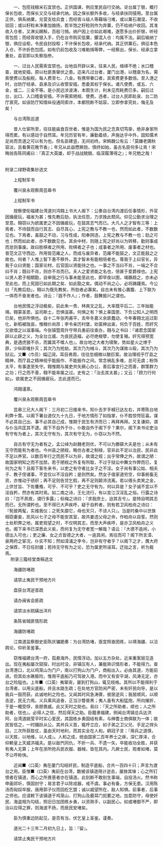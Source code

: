 <!-- { "loadSidebar": true } -->
　　一、包揽钱粮米石宜禁也。正供国课，例应里民自行交纳。讵台属丁银，概行保长包收，而保长又交与经承代纳。因之保长额外多收，与经承扶同侵用。至台属正供，俱系纳粟，兑营支给兵食；而经胥斗级人等藉端刁难，或以粟石潮湿，不收驳回；或以籽粒未净重加搧扬，若半饱之籽粒则作为弃粟，仍不给纳户收回。其准收入仓者，又淋尖踢斛，百般刁掯。纳户因上仓如此艰难，遂愿多出价折银，听经胥包揽；而经胥收银入手，仍在台市购买低粟，朦混入仓：均属不法。嗣后输纳丁银，俱应设柜，令民自封投柜；不许保长包收，经承代纳。其正供粟石，俱征本色入仓，不许折色包揽。如有仍前包收及刁难勒掯等弊，一经察出，保长、经承立拿重处，县官即以失察指参。

　　一、过台人民需索宜禁也。台地自开辟以来，往来人民，络绎不绝；水口稽查，就地安插，原以杜匪类窜伏之患。迩来凡过台者，厦门出港，以稽查为名，需索使费以及船税，每人费至七、八金。有携带眷口者，其索费更多数倍。至入港之时，台防厅经承、县承及识认收管安插，悉委其权于保长。诸凡使费，或五、六金，或二、三金不等。是小民远涉波涛，本图生计，利未见而耗费已多。嗣后过台，出口、入口稽查安插，不许需索陋规、使费。违者，过台人民即赴泉、台二防厅禀究。如该防厅知情纵役通同索诈，本都院断不姑容，立即参拿究处，悔无及矣！

　　与台湾陈巡道

　　昔人仕宦所至，往往能庙食百世者，惟是为国为民之念真切笃挚，绝非身家所得而累，有以感动于自然耳。年兄历官有年，廉勤着绩，声施达乎中外，固知儒术足尚而吾道之可以有为也。但名臣建竖，无间初终。宋韩魏公有云：「莫嫌老圃秋容淡，且看黄花晚节香』；年兄从此益懋厥勋，慎终如始，虽古名臣何多让焉！宋晦翁告陈同甫曰：『真正大英雄，却于战战兢兢、临深履薄得之』；年兄勉之哉！  
　 

附录二绿野斋集钞选文

　　上程制军书

　　覆兴泉永观察周芸皋书

　　上程制军书

　　按察使衔福建台湾道刘鸿翱上书大人阁下：公奏自台湾内渡后任事情形，外官因循疲玩，福省为甚；惟先教后劾，执法任怨，力求挽此颓风。仰见公勤求治理之至意。翱窃以为欲属吏之不因循疲玩，在鼓其志气而已。大凡人之才智有三等：上焉者，不待鼓而自行其志、自尽其心，上宪之教与不教一也，然而如此者，不数数见也。下焉者，虽鼓之不动，习与性成，阳奉阴违，上宪之教与不教一也；劾之可也；然而如此者，亦不数数见也。其余中材，则随上宪之好尚以为转移，勤则事成而怠则事废。故曰胜棋者之所用、败棋者之子也；成事者之所用、废事者之材也。昔范文正守西边，所用皆范雍之人，而成与废异者，范雍不能鼓之，文正能鼓之之故也。何者？人惟上智下愚不移外，其才智未有能相倍者也。尊我于上曰官长，异我于众曰贤能；国家论材，后官固以贤能待之也。一事之不当曰不肖，一端之不合曰不肖；既曰不肖，则亦不肖而已。夫人之爱贤能之名也，倍甚于爱爵禄也。上宪以贤人君子相期勖，自审我之行与事未能至此也，即早夜以图，竭蹶趋之，亦未必至此也，而上宪固已如此期之矣、如此勖之矣。偶动不尚之心，必将踌躇焉。今公曰「先教后劾」，翱以为既先教矣，所劾者必寡矣。自古未有推心置腹、上下联为一体而不奋发者也。诗云：『遐不作人』；作者，鼓舞振兴之谓也。

　　台地民情之浮动极矣，前此朱一贵、林爽文之乱，大率既平后二、三年始能靖。翱蒙圣恩，监司斯土，恐惧滋甚。何惧之有？惧上辜国恩、下负公知人之明而已矣，他非所惧也。自十二年张丙甫平，去年冬嘉义余匪蠢动，今年春翱北巡过彰化，新稻被陇亩，惟粮价尚昂；李令亲历村堡，劝富绅出粜，何负于百姓，而奸宄又欲借之以滋事端。今张镇暨周升守带兵勇前往查办，翱与之书曰：『诸君念国家辟以止辟之义，为全台立威、为良民造福，必尽绝根孽，勿使复殖。奸宄得预宽典，是遇虎狼不杀，而冀其不噬人也』。故台地之大者为啸聚，势如星火之燎于原，少纵即难扑灭；其次乃为抢劫，其次乃为械斗，其次乃为谋故斗殴，其次乃为狱讼。又■〈巾员〉幅辽阔，耳目弗周，往往忽细微以酿巨案。故治理视乎厅县之精神，而厅县之精神视乎能振作、不能振作之间。常念祸乱多难，总可无虞；粉饰太平，有事遂至失守。翱惟期与属吏共矢厥心办公，善后事宜行之而善，群策群力之功；行之而不善，翱不能率属之过。史有之：「治去其太甚」；又云：「顾力行何如」。欲属吏之不因循疲玩，志此道而已。

　　鸿翱谨禀。

　　覆兴泉永观察周芸皋书

　　芸皋三兄大人阁下：三月初二日接来书，知仆去岁手椷已达左右，并寄陈台地利弊十策。以阁下署台道仅九十九日，于地方情形了如指掌，仆不胜惊愕狂喜。谋不必其自己出、事不必其自己成，惟期于民生有济而已；再拜再拜。又复谦抑，谓与仆当共匡其不逮。阁下不自外于仆，仆敢自外于阁下乎？果尔，阁下来书论吏治有守有为者上，其次无守有为，其次有守无为，仆窃以为不然。

　　自古有守无为者有之，孟公绰为赵魏老则优，不可以为滕薛大夫是也；从未有无守而能有为者也。今州县之陋规，略仿古者之制禄，官非此不足以治民，民非此不足以养官。以数百年行之而民不以为非，故谓之规；出乎常俸之外，故谓之陋：故国家明知之而不加禁。若于陋规之外复有所取，不过于狱讼中舞文作弊而已，复何为之有？且阁下客冬来书，以吏之有守者比女子之不淫。女子尚有事公姑、相夫子、教子侄诸事，不宜仅以不淫自矜；是则然矣。然女子值家道穷空，仰事俯畜无资，亦惟动于绩织；再不足则告贷乞假，再不足则颠沛流离。若以缠头卖笑之金，上供甘旨、下佐饔飧，可乎、不可乎？吏之无守有为，何以异是？女子诚不宜以不淫自矜，然亦有其时焉。如二南之诗，王化流行，有以变江汉淫乱之俗。行露之诗曰：『岂不夙夜，谓行多露』；标梅之诗曰：『求我庶士，迨其吉兮』。是特自明其志而已，无所谓矜也。至不得已大声疾呼，疑于自矜者，则有若卫风柏舟之诗曰：『髡彼两髦，实维我仪；之死矢靡它，母也天只，不谅人只』。当是时桑中以世族相窃妻妾，凯风以七子之母不能安其室，故共姜违父母之命，作柏舟以自誓。然则士处积弊之地，属吏观望之时，不仅明其志，而至大声疾呼，是亦卫风柏舟之义也。阁下来书已深悉此义矣，而何复为无守者宽一解哉？语云：『大德不逾闲，小德出入可也』；吏之廉、女之贞皆德之大者，一逾其闲，焉往而可？阁下所言漳、泉两府之宦况，仆实不知；然如漳浦之李令，岂非有守者乎？以阁下之才，膺大府之保荐，不日任封疆；若持无守有为之论，恐为属吏所诬耳。迂拙之言，祈为裁焉。  
　 
附录三籀经堂类稿选文

　　海疆防堵疏

　　请禁止夷民干预地方片

　　盘获台湾逆首疏

　　请办闽省会匪疏

　　请禁淡水硫磺出洋片

　　条陈省贼匪情形疏

　　海疆防堵疏

　　江南道监察御史臣陈庆镛跪奏：为台湾防堵，亟宜照奋团练，以靖海疆、以洽舆论，仰祈圣鉴事。

　　窃惟福建台湾一府，孤悬海外，民情浮动。加以五方杂处，近来重案层见迭出。现在夷船屡次窥探，时出时没，非镇压有人，兼能熟识情形者，不能得力。查台湾港口，北以鸡笼山为门户，南以打狗山为门户，商船出入，必由其道，方能前进。但其处水礁极险，惟用平底船乃可驾驶入港。而中又有安平湖，风涛无定，亦台之险隘也。上年■〈口英〉夷窜突，屡到打狗山，辄见枝格。其所以不能得利于台湾者，以用尖底船，并且水路生疏；在处地方官防闲严密，未有奸民向导，是以我兵一鼓而获。此诚地利之险也。又闻其时风急涛骤，彼居逆风；我居顺风，以顺击逆，民无力焉。义兵乘风追奋，正当沙瞀昏黑；夷人虽有大船猛炮，所向摧折，于是一概受俘，丧胆畏威。此又天时之助也。易曰：『天之所助者，顺也；人之所助者，信也』。必得人之信，然后得天之助。臣籍隶福建，侧闻台湾镇总兵达洪阿、台湾道姚莹平时实心爱民，其国练乡勇固结有素，与绅耆士商俱联为一体；故民皆信之，一时踊跃从公。其弁兵义首，辄呼立应，如子弟之卫父兄、手足之捍头目。三次所获胜仗，虽由天时地利，而其实全在人和。鹖冠子言：『用兵之道慎，以天胜，以地维，以人成』。人和之成，统由国家二百年养士之庥，深仁厚泽，合仰赖皇上天威洪福夫。是以敌忾同仇，不折一兵、不遗一矢，卒能收功全胜，并获有夷人无算；上年在浙所抢兵民衣服、器械，皆在其内。凡厥士民，观者如堵，莫不让呼称快。

　　近闻■〈口英〉夷在厦门勾结奸民，制造平底船，合共一百四十只；声言为渡台之用。臣惟■〈口英〉夷前在台湾，数被该镇道用计逆击，屡挫其锋；心之所钉恨者在镇道，而心之所畏葸者亦在镇道。此刻断不敢别生事端，自投汤火。然书称申画郊圻，慎固封守；易言君子以除戎器，戒不虞。事必有备，方保无患。汉用陈汤而匈奴卒服，唐用郭子仪而回纥乞盟；诚以威望所在，敌人知惧。前事者，后事之师也。应请敕下该镇道于鸡笼山、打狗山及鹿耳门扼要之地，加意防守，毋使奸民、海盗相为勾结，照旧日加团练乡勇，以资熟手，以副民心。如或堵御不严，即治以应得之罪，则海波不扬，而居民安堵矣。

　　臣为慎重边防起见，是否有当，伏乞皇上圣鉴。谨奏。

　　道光二十三年二月初九日上，旨：『留』。

　　请禁止夷民干预地方片

